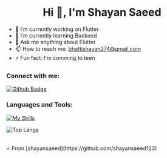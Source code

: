  <h1 align="center">Hi 👋, I'm Shayan Saeed</h1>

- 🔭 I’m currently working on Flutter
- 🌱 I’m currently learning Backend
- 💬 Ask me anything about Flutter 
- 📫 How to reach me: bhattishayan274@gmail.com
- ⚡ Fun fact: I'm comming to teen
  
### Connect with me:
<div id="badges">
  <a href="https://github.com/shayansaeed123">
    <img src="https://img.shields.io/badge/Github-white?style=for-the-badge&logo=Github&logoColor=black" alt="Github Badge"/>
  </a>
<!--   <a href="https://www.youtube.com/channel/UCzvRaprYPhvAplMK36Gu0kw">
    <img src="https://img.shields.io/badge/YouTube-red?style=for-the-badge&logo=youtube&logoColor=white" alt="Youtube Badge"/>
  </a>
   <a href="https://www.instagram.com/axif_taj">
    <img src="https://img.shields.io/badge/Instagram-purple?style=for-the-badge&logo=instagram&logoColor=white" alt="Instagram Badge"/>
  </a>
   <a href="https://fb.com/aaxiftaj">
    <img src="https://img.shields.io/badge/Facebook-blue?style=for-the-badge&logo=facebook&logoColor=white" alt="Facebook Badge"/>
  </a>
   <a href="https://twitter.com/axiftaj">
    <img src="https://img.shields.io/badge/Twitter-blue?style=for-the-badge&logo=twitter&logoColor=white" alt="Twitter Badge"/>
  </a> -->
</div>

### Languages and Tools:
[![My Skills](https://skillicons.dev/icons?i=flutter,dart,firebase,github,git,postman,java,python,&perline=5)](https://skillicons.dev)
<!--
![Asif Taj's GitHub stats](https://github-readme-stats.vercel.app/api?username=axiftaj&show_icons=true&theme=dark)
he
-->
![Top Langs](https://github-readme-stats.vercel.app/api/top-langs/?username=axiftaj&theme=dark)


<br>
⭐️ From [shayansaeed](https://github.com/shayansaeed123)
